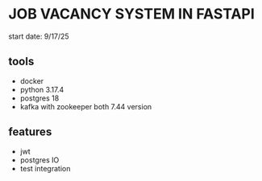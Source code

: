 # JOB VACANCY SYSTEM IN FASTAPI

start date: 9/17/25

## tools

- docker
- python 3.17.4
- postgres 18
- kafka with zookeeper both 7.44 version

## features

- jwt
- postgres IO
- test integration
